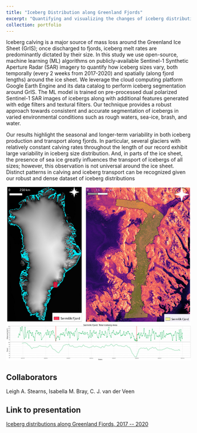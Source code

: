 ```yaml
---
title: "Iceberg Distribution along Greenland Fjords"
excerpt: "Quantifying and visualizing the changes of iceberg distribution around the Greenland Ice Sheet.<br/><img src='https://raw.githubusercontent.com/glacierSid/imgs/main/gris_roi_v3_gxvseb_thumbnails.jpg'>"
collection: portfolio
---
```


Iceberg calving is a major source of mass loss around the Greenland Ice Sheet (GrIS); once discharged to fjords,
iceberg melt rates are predominantly dictated by their size. In this study we use open-source, machine learning (ML)
algorithms on publicly-available Sentinel-1 Synthetic Aperture Radar (SAR) imagery to quantify how iceberg sizes
vary, both temporally (every 2 weeks from 2017-2020) and spatially (along fjord lengths) around the ice sheet. We
leverage the cloud computing platform Google Earth Engine and its data catalog to perform iceberg segmentation
around GrIS. The ML model is trained on pre-processed dual polarized Sentinel-1 SAR images of icebergs along with
additional features generated with edge filters and textural filters. Our technique provides a robust approach towards
consistent and accurate segmentation of icebergs in varied environmental conditions such as rough waters, sea-ice,
brash, and water. <br/>

Our results highlight the seasonal and longer-term variability in both iceberg production and transport along
fjords. In particular, several glaciers with relatively constant calving rates throughout the length of our record exhibit
large variability in iceberg size distribution. And, in parts of the ice sheet, the presence of sea ice greatly influences the
transport of icebergs of all sizes; however, this observation is not universal around the ice sheet. Distinct patterns in
calving and iceberg transport can be recognized given our robust and dense dataset of iceberg distributions

![Sermilik_ROI](https://raw.githubusercontent.com/glacierSid/imgs/cbc76b6e64163c1cefeb150866d589ea0852b069/sermilik_roi_joined.png)
![Sermilik_timeseries](https://raw.githubusercontent.com/glacierSid/imgs/main/sermilik_timeseries_trendOnly_may17-dec2020_v3_hgldk1.png)

## Collaborators
Leigh A. Stearns, Isabella M. Bray, C. J. van der Veen

## Link to presentation
<a href = 'https://agu2021fallmeeting-agu.ipostersessions.com/Default.aspx?s=F3-9C-E4-62-A1-C2-E8-F0-EA-2A-2C-FA-B1-4F-27-75'> Iceberg distributions along Greenland Fjords, 2017 -- 2020 </a>

